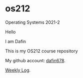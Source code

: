 # os212
Operating Systems 2021-2

Hello

I am Dafin 

This is my OS212 course repository

My github account: [dafin678](https://github.com/dafin678).

[Weekly Log](https://dafin678.github.io/os212/TXT/mylog.txt).


